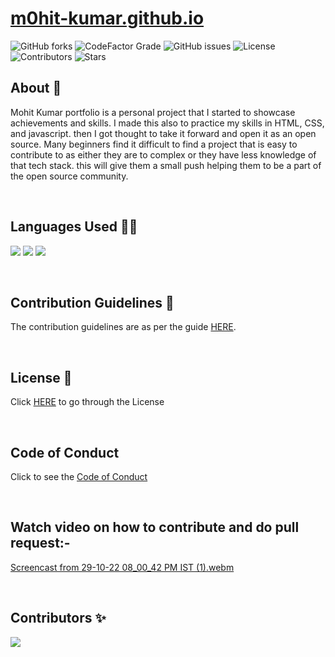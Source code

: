 # [m0hit-kumar.github.io](https://m0hit-kumar.github.io)
 ![GitHub forks](https://img.shields.io/github/forks/m0hit-kumar/m0hit-kumar.github.io?label=Forks&style=for-the-badge) 
 ![CodeFactor Grade](https://img.shields.io/codefactor/grade/github/m0hit-kumar/m0hit-kumar.github.io?style=for-the-badge) ![GitHub issues](https://img.shields.io/github/issues/m0hit-kumar/m0hit-kumar.github.io?style=for-the-badge) ![License](https://img.shields.io/github/license/m0hit-kumar/m0hit-kumar.github.io?style=for-the-badge)
 ![Contributors](https://img.shields.io/github/contributors/m0hit-kumar/m0hit-kumar.github.io?label=Contributors&style=for-the-badge)
 ![Stars](https://img.shields.io/github/stars/m0hit-kumar/m0hit-kumar.github.io?style=for-the-badge)



 
## About 📝
Mohit Kumar portfolio is a personal project that I started to showcase achievements and skills. I made this also to practice my skills in HTML, CSS, and javascript. then I got thought to take it forward and open it as an open source. Many beginners find it difficult to find a project that is easy to contribute to as either they are to complex or they have less knowledge of that tech stack. this will give them a small push helping them to be a part of the open source community.


<br>



## Languages Used 👨‍💻
<p>
  <img src="https://img.shields.io/badge/html5-%23E34F26.svg?style=for-the-badge&logo=html5&logoColor=white" />
  <img src="https://img.shields.io/badge/css3-%231572B6.svg?style=for-the-badge&logo=css3&logoColor=white" />
  <img src="https://img.shields.io/badge/js-339933?style=for-the-badge&logo=nodedotjs&logoColor=white" />
</p>



<br>


## Contribution Guidelines 🧾
The contribution guidelines are as per the guide [HERE](https://github.com/m0hit-kumar/m0hit-kumar.github.io/blob/main/CONTRIBUTING.md).


<br>


## License 📑
Click [HERE](https://github.com/m0hit-kumar/m0hit-kumar.github.io/blob/main/License.md) to go through the License


<br>


## Code of Conduct

Click to see the [Code of Conduct](https://github.com/m0hit-kumar/m0hit-kumar.github.io/blob/main/CODE_OF_CONDUCT.md)



<br>

## Watch video on how to contribute and do pull request:-

  [Screencast from 29-10-22 08_00_42 PM IST (1).webm](https://user-images.githubusercontent.com/100759293/198842345-fd2cd458-4a43-4a74-9e20-286e60c195cf.webm)

<br>


## Contributors ✨

<a href="https://github.com/m0hit-kumar/m0hit-kumar.github.io/graphs/contributors">
  <img src="https://contrib.rocks/image?repo=m0hit-kumar/m0hit-kumar.github.io" />
</a>

  
 

